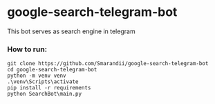 # google-search-telegram-bot

This bot serves as search engine in telegram

### How to run:
```shell
git clone https://github.com/Smarandii/google-search-telegram-bot
cd google-search-telegram-bot
python -m venv venv
.\venv\Scripts\activate
pip install -r requirements
python SearchBot\main.py
```
